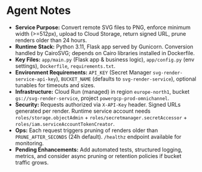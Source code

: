 # Agent Notes

- **Service Purpose:** Convert remote SVG files to PNG, enforce minimum width (>=512px), upload to Cloud Storage, return signed URL, prune renders older than 24 hours.
- **Runtime Stack:** Python 3.11, Flask app served by Gunicorn. Conversion handled by CairoSVG; depends on Cairo libraries installed in Dockerfile.
- **Key Files:** `app/main.py` (Flask app & business logic), `app/config.py` (env settings), `Dockerfile`, `requirements.txt`.
- **Environment Requirements:** `API_KEY` (Secret Manager `svg-render-service-api-key`), `BUCKET_NAME` (defaults to `svg-render-service`), optional tunables for timeouts and sizes.
- **Infrastructure:** Cloud Run (managed) in region `europe-north1`, bucket `gs://svg-render-service`, project `powergcp-prod-omnichannel`.
- **Security:** Requests authorized via `X-API-Key` header. Signed URLs generated per render. Runtime service account needs `roles/storage.objectAdmin` + `roles/secretmanager.secretAccessor` + `roles/iam.serviceAccountTokenCreator`.
- **Ops:** Each request triggers pruning of renders older than `PRUNE_AFTER_SECONDS` (24h default). `/healthz` endpoint available for monitoring.
- **Pending Enhancements:** Add automated tests, structured logging, metrics, and consider async pruning or retention policies if bucket traffic grows.

